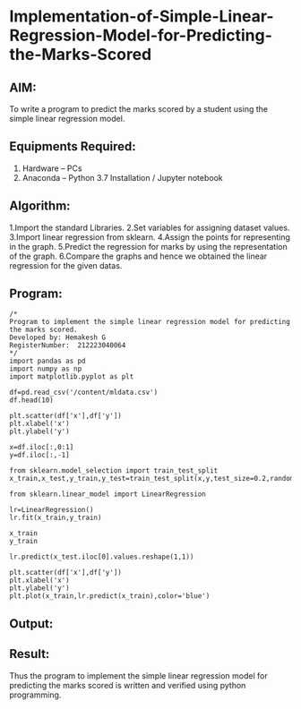 # Implementation-of-Simple-Linear-Regression-Model-for-Predicting-the-Marks-Scored

## AIM:
To write a program to predict the marks scored by a student using the simple linear regression model.

## Equipments Required:
1. Hardware – PCs
2. Anaconda – Python 3.7 Installation / Jupyter notebook

## Algorithm:
1.Import the standard Libraries.
2.Set variables for assigning dataset values.
3.Import linear regression from sklearn.
4.Assign the points for representing in the graph.
5.Predict the regression for marks by using the representation of the graph.
6.Compare the graphs and hence we obtained the linear regression for the given datas.

## Program:
```
/*
Program to implement the simple linear regression model for predicting the marks scored.
Developed by: Hemakesh G
RegisterNumber:  212223040064
*/
import pandas as pd
import numpy as np
import matplotlib.pyplot as plt

df=pd.read_csv('/content/mldata.csv')
df.head(10)

plt.scatter(df['x'],df['y'])
plt.xlabel('x')
plt.ylabel('y')

x=df.iloc[:,0:1]
y=df.iloc[:,-1]

from sklearn.model_selection import train_test_split
x_train,x_test,y_train,y_test=train_test_split(x,y,test_size=0.2,random_state=0)

from sklearn.linear_model import LinearRegression

lr=LinearRegression()
lr.fit(x_train,y_train)

x_train
y_train

lr.predict(x_test.iloc[0].values.reshape(1,1))

plt.scatter(df['x'],df['y'])
plt.xlabel('x')
plt.ylabel('y')
plt.plot(x_train,lr.predict(x_train),color='blue')

```

## Output:



## Result:
Thus the program to implement the simple linear regression model for predicting the marks scored is written and verified using python programming.
